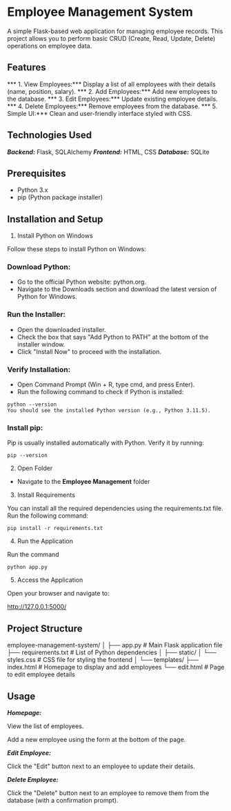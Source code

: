 # Employee Management System

A simple Flask-based web application for managing employee records. This project allows you to perform basic CRUD (Create, Read, Update, Delete) operations on employee data.

## Features

*** 1. View Employees:*** Display a list of all employees with their details (name, position, salary).
*** 2. Add Employees:*** Add new employees to the database.
*** 3. Edit Employees:*** Update existing employee details.
*** 4. Delete Employees:*** Remove employees from the database.
*** 5. Simple UI:*** Clean and user-friendly interface styled with CSS.


## Technologies Used

***Backend:*** Flask, SQLAlchemy
***Frontend:*** HTML, CSS
***Database:*** SQLite

## Prerequisites

- Python 3.x
- pip (Python package installer)


## Installation and Setup

1. Install Python on Windows

Follow these steps to install Python on Windows:

### Download Python:

- Go to the official Python website: python.org.
- Navigate to the Downloads section and download the latest version of Python for Windows.

### Run the Installer:

- Open the downloaded installer.
- Check the box that says "Add Python to PATH" at the bottom of the installer window.
- Click "Install Now" to proceed with the installation.

### Verify Installation:

- Open Command Prompt (Win + R, type cmd, and press Enter).
- Run the following command to check if Python is installed:
```
python --version
You should see the installed Python version (e.g., Python 3.11.5).
```

### Install pip:

Pip is usually installed automatically with Python. Verify it by running:
```
pip --version
```

2. Open Folder

- Navigate to the **Employee Management** folder 

3. Install Requirements

You can install all the required dependencies using the requirements.txt file. Run the following command:
```
pip install -r requirements.txt
```

4. Run the Application

Run the command
```
python app.py
```

5. Access the Application

Open your browser and navigate to:

http://127.0.0.1:5000/


## Project Structure

employee-management-system/
│
├── app.py                     # Main Flask application file
├── requirements.txt           # List of Python dependencies
│
├── static/
│   └── styles.css             # CSS file for styling the frontend
│
└── templates/
    ├── index.html             # Homepage to display and add employees
    └── edit.html              # Page to edit employee details


## Usage


***Homepage:***

View the list of employees.

Add a new employee using the form at the bottom of the page.

***Edit Employee:***

Click the "Edit" button next to an employee to update their details.

***Delete Employee:***

Click the "Delete" button next to an employee to remove them from the database (with a confirmation prompt).

